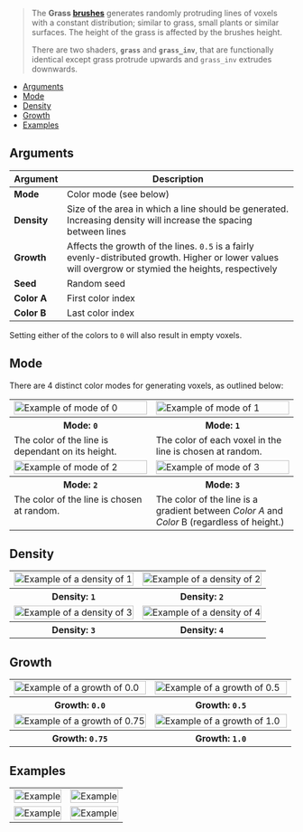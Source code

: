 > The **Grass [brushes](Brush-Shaders)** generates randomly protruding lines of voxels with a constant distribution; similar to grass, small plants or similar surfaces. The height of the grass is affected by the brushes height.
> 
> There are two shaders, **`grass`** and **`grass_inv`**, that are functionally identical except grass protrude upwards and `grass_inv` extrudes downwards.

<!-- TOC -->
- [Arguments](#arguments)
- [Mode](#mode)
- [Density](#density)
- [Growth](#growth)
- [Examples](#examples)

## Arguments

Argument | Description
--------- | -----------
**Mode** | Color mode (see below)
**Density** | Size of the area in which a line should be generated. Increasing density will increase the spacing between lines
**Growth** | Affects the growth of the lines. `0.5` is a fairly evenly-distributed growth. Higher or lower values will overgrow or stymied the heights, respectively
**Seed** | Random seed
**Color A** | First color index
**Color B** | Last color index

Setting either of the colors to `0` will also result in empty voxels.

## Mode

There are 4 distinct color modes for generating voxels, as outlined below:

<!-- SAMPLE grass_mode 2 -->
<table>
	<tbody>
		<tr>
			<td width="50%"><img width="100%" src="https://s3.amazonaws.com/misc.lachlanmcdonald.com/magicavoxel-shaders/0.10.3/grass_mode0.png" alt="Example of mode of 0"></td>
			<td width="50%"><img width="100%" src="https://s3.amazonaws.com/misc.lachlanmcdonald.com/magicavoxel-shaders/0.10.3/grass_mode1.png" alt="Example of mode of 1"></td>
		</tr>
		<tr>
			<th>Mode: <code>0</code></th>
			<th>Mode: <code>1</code></th>
		</tr>
		<tr>
			<td valign="top">The color of the line is dependant on its height.</td>
			<td valign="top">The color of each voxel in the line is chosen at random.</td>
		</tr>
		<tr>
			<td width="50%"><img width="100%" src="https://s3.amazonaws.com/misc.lachlanmcdonald.com/magicavoxel-shaders/0.10.3/grass_mode2.png" alt="Example of mode of 2"></td>
			<td width="50%"><img width="100%" src="https://s3.amazonaws.com/misc.lachlanmcdonald.com/magicavoxel-shaders/0.10.3/grass_mode3.png" alt="Example of mode of 3"></td>
		</tr>
		<tr>
			<th>Mode: <code>2</code></th>
			<th>Mode: <code>3</code></th>
		</tr>
		<tr>
			<td valign="top">The color of the line is chosen at random.</td>
			<td valign="top">The color of the line is a gradient between <em>Color A</em> and<em> Color </em>B (regardless of height.)</td>
		</tr>
	</tbody>
</table>
<!-- END -->

## Density

<!-- SAMPLE grass_density 2 -->
<table>
	<tbody>
		<tr>
			<td width="50%"><img width="100%" src="https://s3.amazonaws.com/misc.lachlanmcdonald.com/magicavoxel-shaders/0.10.3/grass_density1.png" alt="Example of a density of 1"></td>
			<td width="50%"><img width="100%" src="https://s3.amazonaws.com/misc.lachlanmcdonald.com/magicavoxel-shaders/0.10.3/grass_density2.png" alt="Example of a density of 2"></td>
		</tr>
		<tr>
			<th>Density: <code>1</code></th>
			<th>Density: <code>2</code></th>
		</tr>
		<tr>
			<td width="50%"><img width="100%" src="https://s3.amazonaws.com/misc.lachlanmcdonald.com/magicavoxel-shaders/0.10.3/grass_density3.png" alt="Example of a density of 3"></td>
			<td width="50%"><img width="100%" src="https://s3.amazonaws.com/misc.lachlanmcdonald.com/magicavoxel-shaders/0.10.3/grass_density4.png" alt="Example of a density of 4"></td>
		</tr>
		<tr>
			<th>Density: <code>3</code></th>
			<th>Density: <code>4</code></th>
		</tr>
	</tbody>
</table>
<!-- END -->

## Growth

<!-- SAMPLE grass_growth 2 -->
<table>
	<tbody>
		<tr>
			<td width="50%"><img width="100%" src="https://s3.amazonaws.com/misc.lachlanmcdonald.com/magicavoxel-shaders/0.10.3/grass_growth000.png" alt="Example of a growth of 0.0"></td>
			<td width="50%"><img width="100%" src="https://s3.amazonaws.com/misc.lachlanmcdonald.com/magicavoxel-shaders/0.10.3/grass_growth050.png" alt="Example of a growth of 0.5"></td>
		</tr>
		<tr>
			<th>Growth: <code>0.0</code></th>
			<th>Growth: <code>0.5</code></th>
		</tr>
		<tr>
			<td width="50%"><img width="100%" src="https://s3.amazonaws.com/misc.lachlanmcdonald.com/magicavoxel-shaders/0.10.3/grass_growth075.png" alt="Example of a growth of 0.75"></td>
			<td width="50%"><img width="100%" src="https://s3.amazonaws.com/misc.lachlanmcdonald.com/magicavoxel-shaders/0.10.3/grass_growth100.png" alt="Example of a growth of 1.0"></td>
		</tr>
		<tr>
			<th>Growth: <code>0.75</code></th>
			<th>Growth: <code>1.0</code></th>
		</tr>
	</tbody>
</table>
<!-- END -->

## Examples

<!-- SAMPLE grass_examples 2 -->
<table>
	<tbody>
		<tr>
			<td width="50%"><img width="100%" src="https://s3.amazonaws.com/misc.lachlanmcdonald.com/magicavoxel-shaders/0.10.3/grass_example0.png" alt="Example"></td>
			<td width="50%"><img width="100%" src="https://s3.amazonaws.com/misc.lachlanmcdonald.com/magicavoxel-shaders/0.10.3/grass_example1.png" alt="Example"></td>
		</tr>
		<tr>
			<td width="50%"><img width="100%" src="https://s3.amazonaws.com/misc.lachlanmcdonald.com/magicavoxel-shaders/0.10.3/grass_example2.png" alt="Example"></td>
			<td width="50%"><img width="100%" src="https://s3.amazonaws.com/misc.lachlanmcdonald.com/magicavoxel-shaders/0.10.3/grass_example3.png" alt="Example"></td>
		</tr>
	</tbody>
</table>
<!-- END -->

